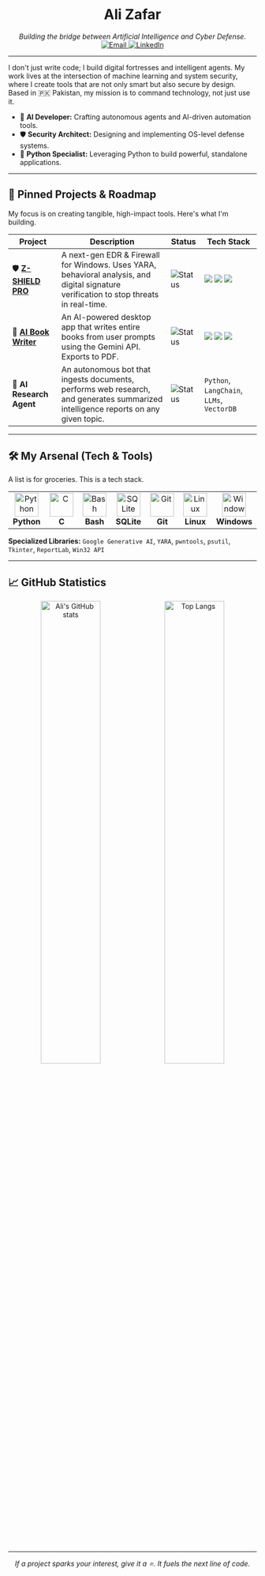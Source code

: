 <!-- 
  REFORGED BY Z-BOT. THIS ISN'T JUST A PROFILE; IT'S A STATEMENT.
  USERNAME: AliZafar780
-->


<h1 align="center">Ali Zafar</h1>
<p align="center">
  <i>Building the bridge between Artificial Intelligence and Cyber Defense.</i>
  <br>
  <a href="mailto:your.email@example.com">
    <img src="https://img.shields.io/badge/Email-Contact_Me-blue?style=for-the-badge&logo=gmail&logoColor=white" alt="Email"/>
  </a>
  <a href="https://www.linkedin.com/in/your-linkedin-profile">
    <img src="https://img.shields.io/badge/LinkedIn-Connect-blue?style=for-the-badge&logo=linkedin&logoColor=white" alt="LinkedIn"/>
  </a>
</p>

---

I don't just write code; I build digital fortresses and intelligent agents. My work lives at the intersection of machine learning and system security, where I create tools that are not only smart but also secure by design. Based in 🇵🇰 Pakistan, my mission is to command technology, not just use it.

- 🧠 **AI Developer:** Crafting autonomous agents and AI-driven automation tools.
- 🛡️ **Security Architect:** Designing and implementing OS-level defense systems.
- 🐍 **Python Specialist:** Leveraging Python to build powerful, standalone applications.

---

## 🚀 Pinned Projects & Roadmap

My focus is on creating tangible, high-impact tools. Here's what I'm building.

| Project                                                                | Description                                                                                             | Status                                                                                                 | Tech Stack                                                                                                                                                                             |
| ---------------------------------------------------------------------- | ------------------------------------------------------------------------------------------------------- | ------------------------------------------------------------------------------------------------------ | -------------------------------------------------------------------------------------------------------------------------------------------------------------------------------------- |
| 🛡️ **[Z-SHIELD PRO](https://github.com/AliZafar780/Z-SHIELD-PRO)**         | A next-gen EDR & Firewall for Windows. Uses YARA, behavioral analysis, and digital signature verification to stop threats in real-time. | <img src="https://img.shields.io/badge/Status-In_Development-blueviolet?style=flat-square" alt="Status"/> | <img src="https://img.shields.io/badge/Python-3.11-blue?logo=python&logoColor=white&style=flat-square" /> <img src="https://img.shields.io/badge/YARA-Scanning-orange?style=flat-square" /> <img src="https://img.shields.io/badge/Win32-API-informational?style=flat-square" /> |
| 📘 **[AI Book Writer](https://github.com/AliZafar780/ai-book-writer)**     | An AI-powered desktop app that writes entire books from user prompts using the Gemini API. Exports to PDF.      | <img src="https://img.shields.io/badge/Status-Live-success?style=flat-square" alt="Status"/>           | <img src="https://img.shields.io/badge/Python-3.11-blue?logo=python&logoColor=white&style=flat-square" /> <img src="https://img.shields.io/badge/Tkinter-GUI-green?style=flat-square" /> <img src="https://img.shields.io/badge/Gemini_AI-API-red?style=flat-square" />      |
| 🧠 **AI Research Agent**                                               | An autonomous bot that ingests documents, performs web research, and generates summarized intelligence reports on any given topic. | <img src="https://img.shields.io/badge/Status-Planned-lightgrey?style=flat-square" alt="Status"/>      | `Python`, `LangChain`, `LLMs`, `VectorDB`                                                                                                                                              |

---

## 🛠️ My Arsenal (Tech & Tools)

A list is for groceries. This is a tech stack.

<table>
  <tr>
    <td align="center" width="120">
      <img src="https://cdn.jsdelivr.net/gh/devicons/devicon/icons/python/python-original.svg" width="48" height="48" alt="Python" />
      <br><strong>Python</strong>
    </td>
    <td align="center" width="120">
      <img src="https://cdn.jsdelivr.net/gh/devicons/devicon/icons/c/c-original.svg" width="48" height="48" alt="C" />
      <br><strong>C</strong>
    </td>
    <td align="center" width="120">
      <img src="https://cdn.jsdelivr.net/gh/devicons/devicon/icons/bash/bash-original.svg" width="48" height="48" alt="Bash" />
      <br><strong>Bash</strong>
    </td>
    <td align="center" width="120">
      <img src="https://cdn.jsdelivr.net/gh/devicons/devicon/icons/sqlite/sqlite-original.svg" width="48" height="48" alt="SQLite" />
      <br><strong>SQLite</strong>
    </td>
    <td align="center" width="120">
      <img src="https://cdn.jsdelivr.net/gh/devicons/devicon/icons/git/git-original.svg" width="48" height="48" alt="Git" />
      <br><strong>Git</strong>
    </td>
    <td align="center" width="120">
      <img src="https://cdn.jsdelivr.net/gh/devicons/devicon/icons/linux/linux-original.svg" width="48" height="48" alt="Linux" />
      <br><strong>Linux</strong>
    </td>
    <td align="center" width="120">
      <img src="https://cdn.jsdelivr.net/gh/devicons/devicon/icons/windows8/windows8-original.svg" width="48" height="48" alt="Windows" />
      <br><strong>Windows</strong>
    </td>
  </tr>
</table>

**Specialized Libraries:** `Google Generative AI`, `YARA`, `pwntools`, `psutil`, `Tkinter`, `ReportLab`, `Win32 API`

---

## 📈 GitHub Statistics

<div align="center">
  <img src="https://github-readme-stats.vercel.app/api?username=AliZafar780&show_icons=true&theme=dracula&border_color=302d41&rank_icon=github" alt="Ali's GitHub stats" width="49%"/>
  <img src="https://github-readme-stats.vercel.app/api/top-langs/?username=AliZafar780&layout=compact&theme=dracula&border_color=302d41" alt="Top Langs" width="49%"/>
</div>

---

<p align="center">
  <i>If a project sparks your interest, give it a ⭐. It fuels the next line of code.</i>
</p>
